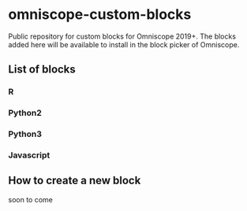 # omniscope-custom-blocks
Public repository for custom blocks for Omniscope 2019+.
The blocks added here will be available to install in the block picker of Omniscope.

## List of blocks

### R
### Python2
### Python3
### Javascript

## How to create a new block
soon to come
